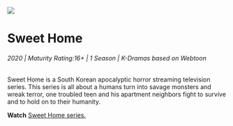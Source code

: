 ![]([image.jpg](https://occ-0-64-444.1.nflxso.net/dnm/api/v6/6gmvu2hxdfnQ55LZZjyzYR4kzGk/AAAABZnfuu3fJwJUe6Ta0kG7ADUqbHae7OnTcjmgvUEhAWRVEAUbYRMYIbH3oYDH7a6eILvjisfAErYRZeWoitolGd0hRhUC4ALVXguUIAJDqPM0g08dXcmDPkktjtsodf4eImHI0g.jpg?r=611))
# Sweet Home
###### 2020 | Maturity Rating:16+ | 1 Season | K-Dramas based on Webtoon 
Sweet Home is a South Korean apocalyptic horror streaming television series. This series is all about a humans turn into savage monsters and wreak terror, one troubled teen and his apartment neighbors fight to survive and to hold on to their humanity.

**Watch** [Sweet Home series.](https://www.netflix.com/ph-en/title/81061734)
